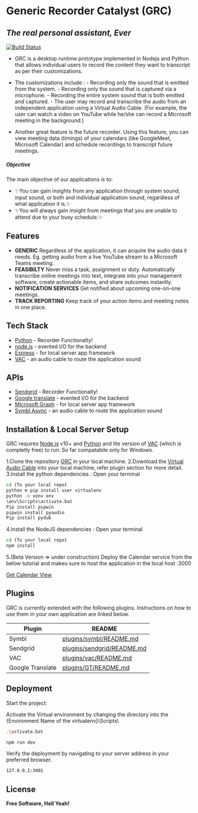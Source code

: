 # Generic Recorder Catalyst (GRC)
## _The real personal assistant, Ever_


[![Build Status](https://travis-ci.org/joemccann/dillinger.svg?branch=master)](https://travis-ci.org/joemccann/dillinger)

- GRC is a desktop runtime prototype implemented in Nodejs and Python that allows individual users to record the content they want to transcript as per their customizations.

- The customizations include :
        - Recording only the sound that is emitted from the system.
        - Recording only the sound that is captured via a microphone.
        - Recording the entire system sound that is both emitted and captured.
        - The user may record and transcribe the audio from an independent application using a Virtual Audio Cable. (For example, the user can watch a video on YouTube while he/she can record a Microsoft meeting in the background.)

- Another great feature is the future recorder. Using this feature, you can view meeting data (timings) of your calendars (like GoogleMeet, Microsoft Calendar) and schedule recordings to transcript future meetings.


##### Objective
The main objective of our applications is to:
- ✨You can gain insights from any application through system sound, input sound, or both  and individual application sound, regardless of what application it is.✨
- ✨You will always gain insight from meetings that you are unable to attend due to your busy schedule.✨

## Features

- **GENERIC** 
 Regardless of the application, it can acquire the audio data it needs. Eg. getting audio from a live YouTube stream to a Microsoft Teams meeting.
- **FEASIBILTY** 
 Never miss a task, assignment or duty. Automatically transcribe online meetings into text, integrate into your management software, create actionable items, and share outcomes instantly.
- **NOTIFICATION SERVICES** 
 Get notified about upcoming one-on-one meetings.
- **TRACK REPORTING**
 Keep track of your action items and meeting notes in one place.



## Tech Stack

- [Python] - Recorder Functionalty!
- [node.js] - evented I/O for the backend
- [Express] - for local server app framework 
- [VAC] - an audio cable to route the application sound

## APIs

- [Sendgrid] - Recorder Functionalty!
- [Google translate] - evented I/O for the backend
- [Microsoft Graph] - for local server app framework 
- [Symbl Async] - an audio cable to route the application sound

## Installation & Local Server Setup

GRC requires [Node.js](https://nodejs.org/) v10+ and [Python] and lite version of [VAC] (which is completly free)  to run. So far compatabile only for Windows.

1.Clone the repository [GRC][grc] in your local machine.
2.Download the [Virtual Audio Cable][VAC] into your local machine, refer plugin section for more detail.
3.Install the python dependencies : Open your terminal
```sh
cd (To your local repo)
python m pip install user virtualenv
python -m venv env
\env\Scripts\activate.bat
Pip install pipwin
pipwin install pyaudio
Pip install pydub
```

4.Install the NodeJS dependencies : Open your terminal

```sh
cd (To your local repo)
npm install 
```

5.(Beta Version => under construction) Deploy the Calendar service from the below tutorial and makeu sure to host the application in the local host :3000

[Get Calendar View]


## Plugins

GRC is currently extended with the following plugins.
Instructions on how to use them in your own application are linked below.

| Plugin | README |
| ------ | ------ |
| Symbl | [plugins/symbl/README.md][Plsymbl] |
| Sendgrid | [plugins/sendgrid/README.md][Plsendgrid] |
| VAC | [plugins/vac/README.md][Plvac] |
| Google Translate| [plugins/GT/README.md][PlGT] |


## Deployment

Start the project:

Activate the Virtual environment by changing the directory into the \{Environment Name of the virtualenv}\Scripts\
```sh
.\activate.bat
```

```sh
npm run dev
```


Verify the deployment by navigating to your server address in
your preferred browser.



```sh
127.0.0.1:3001
```

## License

**Free Software, Hell Yeah!**


   [grc]: <https://github.com/balajibalajanc/Generic-Recorder-Catalyst>
   [node.js]: <http://nodejs.org>
   [express]: <http://expressjs.com>
   [Python]: <https://www.python.org/downloads/>
   [VAC]: <https://vac.muzychenko.net/en/>

   [Get Calendar View]: <https://docs.microsoft.com/en-us/graph/tutorials/nodehttps://docs.microsoft.com/en-us/graph/tutorials/node>
   
   [Plsymbl]: <>
   [Plsendgrid]:<>
   [Plvac]:<>
   [PlGT]:<>
   [Symbl Async]: <https://symbl.ai/>
   [Microsoft Graph]: <https://developer.microsoft.com/en-us/graph/graph-explorer>
   [Google translate]: <https://cloud.google.com/translate>
   [Sendgrid]: <https://sendgrid.com/>
